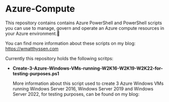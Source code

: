 # Azure-Compute

This repository contains contains Azure PowerShell and PowerShell scripts you can use to manage, govern and operate an Azure compute resources in your Azure environment.🚀

You can find more information about these scripts on my blog: https://wmatthyssen.com

Currently this repository holds the following scritps:

- **Create-3-Azure-Windows-VMs-running-W2K16-W2K19-W2K22-for-testing-purposes.ps1**

  More information about this script used to create 3 Azure Windows VMs running Windows Server 2016, Windows Server 2019 and Windows Server 2022, for testing purposes, can be found on my blog: 
